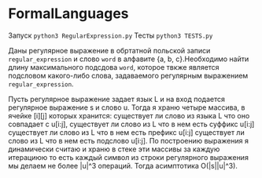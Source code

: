 # FormalLanguages
Запуск
```python3 RegularExpression.py```
Тесты
```python3 TESTS.py```

Даны регулярное выражение в обртатной польской записи ```regular_expression``` и слово ```word``` в алфавите {a, b, c}.Необходимо найти длину максимального подсдова ```word```, которое твкже является подсловом какого-либо слова, задаваемого регулярным выражением ```regular_expression```.  

Пусть регулярное выражение задает язык L и 
на вход подается регулярное выражение s и слово u. 
Тогда я храню четыре массива,
в ячейке [i][j] которых хранится:
существует ли слово из языка L что оно совпадает c u[i:j],
существует ли слово из L что в нем есть суффикс u[i:j]
существует ли слово из L что в нем есть префикс u[i:j]
существует ли слово из L что в нем есть подслово u[i:j].
По построению выражения я динамически считаю и храню в стеке эти массивы
за каждую итерациюю то есть каждый символ из строки регулярного выражения
мы делаем не более |u|^3 операций. Тогда асимптотика O(|s||u|^3).
